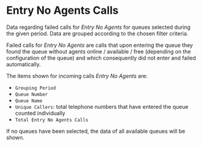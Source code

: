 # Entry No Agents Calls

Data regarding failed calls for *Entry No Agents* for queues
selected during the given period.
Data are grouped according to the chosen filter criteria.

Failed calls for *Entry No Agents* are calls that
upon entering the queue they found the queue without agents
online / available / free (depending on the configuration of the
queue) and which consequently did not enter and failed
automatically.

The items shown for incoming calls *Entry No Agents* are:

- `Grouping Period`
- `Queue Number`
- `Queue Name`
- `Unique Callers`: total telephone numbers that have entered the queue
counted individually
- `Total Entry No Agents Calls`

If no queues have been selected, the data of all available queues will 
be shown.
